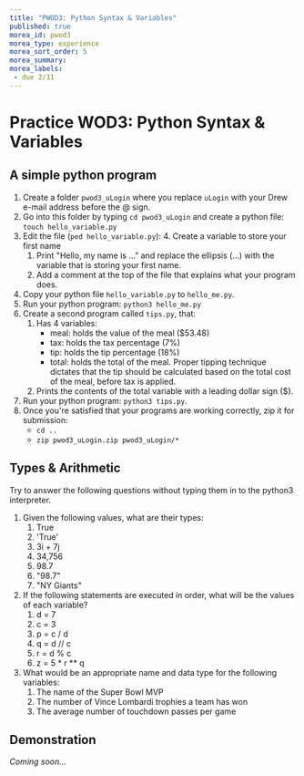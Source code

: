 ```yaml
---
title: "PWOD3: Python Syntax & Variables"
published: true
morea_id: pwod3
morea_type: experience
morea_sort_order: 5
morea_summary:
morea_labels:
 - due 2/11
---
```

# Practice WOD3: Python Syntax & Variables

## A simple python program

1. Create a folder `pwod3_uLogin` where you replace `uLogin` with your Drew e-mail address before the @ sign.
2. Go into this folder by typing `cd pwod3_uLogin` and create a python file: `touch hello_variable.py`
3. Edit the file (`ped hello_variable.py`):
    4. Create a variable to store your first name
    1. Print "Hello, my name is ..." and replace the ellipsis (...) with the variable that is storing your first name.
    1. Add a comment at the top of the file that explains what your program does.
4. Copy your python file `hello_variable.py` to `hello_me.py`.
4. Run your python program: `python3 hello_me.py`
5. Create a second program called `tips.py`, that:
    1. Has 4 variables:
        * meal: holds the value of the meal ($53.48)
        * tax: holds the tax percentage (7%)
        * tip: holds the tip percentage (18%)
        * total: holds the total of the meal. Proper tipping technique dictates that the tip should be calculated based on the total cost of the meal, before tax is applied.
    1. Prints the contents of the total variable with a leading dollar sign ($).
4. Run your python program: `python3 tips.py`.
5. Once you're satisfied that your programs are working correctly, zip it for submission:
    - `cd ..`
    - `zip pwod3_uLogin.zip pwod3_uLogin/*`

## Types & Arithmetic

Try to answer the following questions without typing them in to the python3 interpreter.

1. Given the following values, what are their types:
    1. True
    1. 'True'
    1. 3i + 7j
    1. 34,756
    1. 98.7
    1. "98.7"
    1. "NY Giants"
2. If the following statements are executed in order, what will be the values of each variable?
    1. d = 7
    1. c = 3
    1. p = c / d
    1. q = d // c
    1. r = d % c
    1. z = 5 * r ** q
3. What would be an appropriate name and data type for the following variables:
    1. The name of the Super Bowl MVP
    1. The number of Vince Lombardi trophies a team has won
    1. The average number of touchdown passes per game

<!--{% include wod-times.html Rx="<5 min" Av="5-10 min" Sd="10-15 min" DNF="15+ min" %}
-->
<!-- start at 11:35 -- Allowed 25 minutes for all -->
## Demonstration

*Coming soon...*

<!--Once you've finished doing the WOD a single time, you can watch me do it:

{% include youtube.html id="bMbr3Xpbgzk" %}

{% include wod-warning.html %}
-->